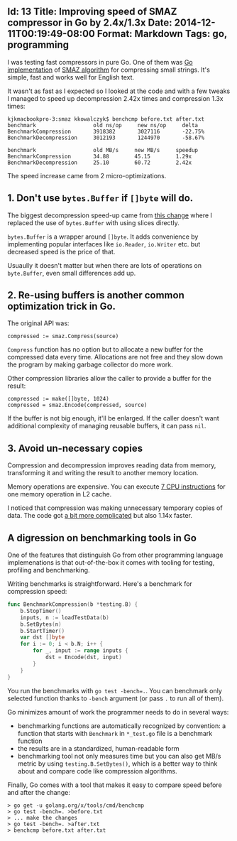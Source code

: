 Id: 13
Title: Improving speed of SMAZ compressor in Go by 2.4x/1.3x
Date: 2014-12-11T00:19:49-08:00
Format: Markdown
Tags: go, programming
--------------

I was testing fast compressors in pure Go. One of them was [Go implementation](https://github.com/kjk/smaz)
of [SMAZ algorithm](https://github.com/antirez/smaz) for compressing small
strings. It's simple, fast and works well for English text.

It wasn't as fast as I expected so I looked at the code and with a few tweaks
I managed to speed up decompression 2.42x times and compression 1.3x times:

```
kjkmacbookpro-3:smaz kkowalczyk$ benchcmp before.txt after.txt
benchmark                  old ns/op     new ns/op     delta
BenchmarkCompression       3918382       3027116       -22.75%
BenchmarkDecompression     3012193       1244970       -58.67%

benchmark                  old MB/s     new MB/s     speedup
BenchmarkCompression       34.88        45.15        1.29x
BenchmarkDecompression     25.10        60.72        2.42x
```

The speed increase came from 2 micro-optimizations.

## 1. Don't use `bytes.Buffer` if `[]byte` will do.

The biggest decompression speed-up came from
[this change](https://github.com/kjk/smaz/commit/7adaf22db621f66027e38bd1ee4d36f351025043) where I replaced the use of `bytes.Buffer` with using slices directly.

`bytes.Buffer` is a wrapper around `[]byte`. It adds convenience by
implementing popular interfaces like `io.Reader`, `io.Writer` etc. but
decreased speed is the price of that.

Usuaully it doesn't matter but when there are lots of operations on `byte.Buffer`,
even small differences add up.

## 2. Re-using buffers is another common optimization trick in Go.

The original API was:
```
compressed := smaz.Compress(source)
```

`Compress` function has no option but to allocate a new buffer for the compressed
data every time. Allocations are not free and they slow down the program by
making garbage collector do more work.

Other compression libraries allow the caller to provide a buffer for the result:
```
compressed := make([]byte, 1024)
compressed = smaz.Encode(compressed, source)
```

If the buffer is not big enough, it'll be enlarged. If the caller
doesn't want additional complexity of managing reusable buffers, it can
pass `nil`.

## 3. Avoid un-necessary copies

Compression and decompression improves reading data from memory, transforming it
and writing the result to another memory location.

Memory operations are expensive. You can execute [7 CPU instructions](https://gist.github.com/kjk/0cd9e13e8b5f1046b697) for one memory operation in L2 cache.

I noticed that compression was making unnecessary temporary copies of data.
The code got [a bit more complicated](https://github.com/kjk/smaz/commit/754db648b7cd39fb12120a851e3d1106d2dff3e0) but also 1.14x faster.

## A digression on benchmarking tools in Go

One of the features that distinguish Go from other programming language
implemenations is that out-of-the-box it comes with tooling for testing,
profiling and benchmarking.

Writing benchmarks is straightforward. Here's a benchmark for compression speed:

```go
func BenchmarkCompression(b *testing.B) {
    b.StopTimer()
    inputs, n := loadTestData(b)
    b.SetBytes(n)
    b.StartTimer()
    var dst []byte
    for i := 0; i < b.N; i++ {
        for _, input := range inputs {
            dst = Encode(dst, input)
        }
    }
}
```

You run the benchmarks with `go test -bench=.`. You can benchmark only selected
function thanks to `-bench` argument (or pass `.` to run all of them).

Go minimizes amount of work the programmer needs to do in several ways:

* benchmarking functions are automatically recognized by convention: a function
that starts with `Benchmark` in `*_test.go` file is a benchmark function
* the results are in a standardized, human-readable form
* benchmarking tool not only measures time but you can also get MB/s metric
by using `testing.B.SetBytes()`, which is a better way to think about and compare
code like compression algorithms.

Finally, Go comes with a tool that makes it easy to compare speed before and
after the change:
```
> go get -u golang.org/x/tools/cmd/benchcmp
> go test -bench=. >before.txt
> ... make the changes
> go test -bench=. >after.txt
> benchcmp before.txt after.txt
```
